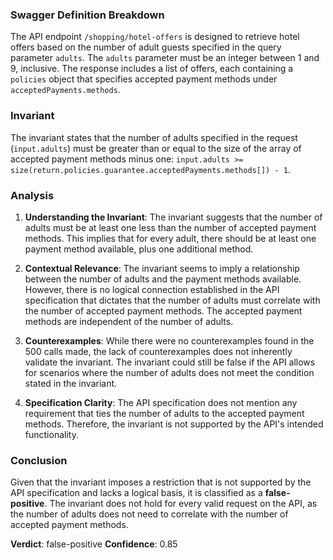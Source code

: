 ### Swagger Definition Breakdown
The API endpoint `/shopping/hotel-offers` is designed to retrieve hotel offers based on the number of adult guests specified in the query parameter `adults`. The `adults` parameter must be an integer between 1 and 9, inclusive. The response includes a list of offers, each containing a `policies` object that specifies accepted payment methods under `acceptedPayments.methods`.

### Invariant
The invariant states that the number of adults specified in the request (`input.adults`) must be greater than or equal to the size of the array of accepted payment methods minus one: `input.adults >= size(return.policies.guarantee.acceptedPayments.methods[]) - 1`.

### Analysis
1. **Understanding the Invariant**: The invariant suggests that the number of adults must be at least one less than the number of accepted payment methods. This implies that for every adult, there should be at least one payment method available, plus one additional method.

2. **Contextual Relevance**: The invariant seems to imply a relationship between the number of adults and the payment methods available. However, there is no logical connection established in the API specification that dictates that the number of adults must correlate with the number of accepted payment methods. The accepted payment methods are independent of the number of adults.

3. **Counterexamples**: While there were no counterexamples found in the 500 calls made, the lack of counterexamples does not inherently validate the invariant. The invariant could still be false if the API allows for scenarios where the number of adults does not meet the condition stated in the invariant.

4. **Specification Clarity**: The API specification does not mention any requirement that ties the number of adults to the accepted payment methods. Therefore, the invariant is not supported by the API's intended functionality.

### Conclusion
Given that the invariant imposes a restriction that is not supported by the API specification and lacks a logical basis, it is classified as a **false-positive**. The invariant does not hold for every valid request on the API, as the number of adults does not need to correlate with the number of accepted payment methods. 

**Verdict**: false-positive
**Confidence**: 0.85
